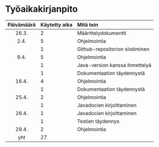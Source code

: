 # Työaikakirjanpito

| Päivämäärä | Käytetty aika | Mitä tein  |
| :----:|:-----| :-----|
| 26.3. | 2    | Määrittelydokumentti |
| 2.4. |5| Ohjelmointia |
|  | 1 | Github-repositorion siistiminen |
| 9.4. | 5 | Ohjelmointia|
|| 1 | Java-version kanssa ihmettelyä |
|| 1 | Dokumentaation täydennystä |
| 16.4. | 4 | Ohjelmointia |
|| 1 | Dokumentaation täydennystä|
| 25.4. | 2 | Ohjelmointia |
|| 1 | Javadocien kirjoittaminen |
| 26.4. | 1 | Javadocien kirjoittaminen |
|| 1 | Testien täydennys |
| 29.4. | 2 | Ohjelmointia |
| yht | 27 | |

